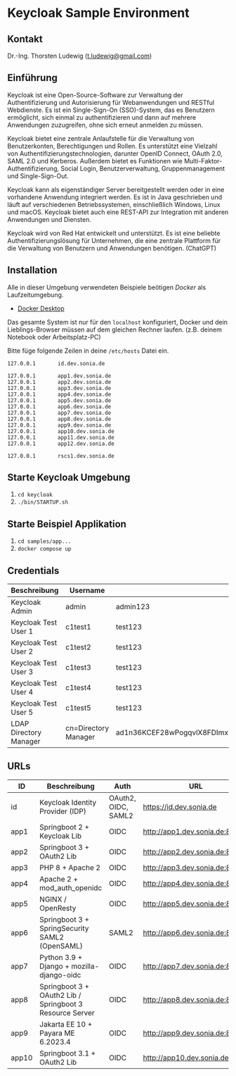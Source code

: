 # Keycloak Sample Environment

## Kontakt
Dr.-Ing. Thorsten Ludewig (t.ludewig@gmail.com)

## Einführung

Keycloak ist eine Open-Source-Software zur Verwaltung der Authentifizierung und Autorisierung für Webanwendungen und RESTful Webdienste. Es ist ein Single-Sign-On (SSO)-System, das es Benutzern ermöglicht, sich einmal zu authentifizieren und dann auf mehrere Anwendungen zuzugreifen, ohne sich erneut anmelden zu müssen.

Keycloak bietet eine zentrale Anlaufstelle für die Verwaltung von Benutzerkonten, Berechtigungen und Rollen. Es unterstützt eine Vielzahl von Authentifizierungstechnologien, darunter OpenID Connect, OAuth 2.0, SAML 2.0 und Kerberos. Außerdem bietet es Funktionen wie Multi-Faktor-Authentifizierung, Social Login, Benutzerverwaltung, Gruppenmanagement und Single-Sign-Out.

Keycloak kann als eigenständiger Server bereitgestellt werden oder in eine vorhandene Anwendung integriert werden. Es ist in Java geschrieben und läuft auf verschiedenen Betriebssystemen, einschließlich Windows, Linux und macOS. Keycloak bietet auch eine REST-API zur Integration mit anderen Anwendungen und Diensten.

Keycloak wird von Red Hat entwickelt und unterstützt. Es ist eine beliebte Authentifizierungslösung für Unternehmen, die eine zentrale Plattform für die Verwaltung von Benutzern und Anwendungen benötigen. (ChatGPT)

## Installation

Alle in dieser Umgebung verwendeten Beispiele beötigen *Docker* als Laufzeitumgebung.

- [Docker Desktop](https://www.docker.com/products/docker-desktop/)

Das gesamte System ist nur für den `localhost` konfiguriert, Docker und dein Lieblings-Browser müssen auf dem gleichen Rechner laufen. (z.B. deinem Notebook oder Arbeitsplatz-PC)

Bitte füge folgende Zeilen in deine `/etc/hosts` Datei ein.

```text
127.0.0.1       id.dev.sonia.de

127.0.0.1       app1.dev.sonia.de
127.0.0.1       app2.dev.sonia.de
127.0.0.1       app3.dev.sonia.de
127.0.0.1       app4.dev.sonia.de
127.0.0.1       app5.dev.sonia.de
127.0.0.1       app6.dev.sonia.de
127.0.0.1       app7.dev.sonia.de
127.0.0.1       app8.dev.sonia.de
127.0.0.1       app9.dev.sonia.de
127.0.0.1       app10.dev.sonia.de
127.0.0.1       app11.dev.sonia.de
127.0.0.1       app12.dev.sonia.de

127.0.0.1       rscs1.dev.sonia.de
```

## Starte Keycloak Umgebung

1. `cd keycloak`
2. `./bin/STARTUP.sh`

## Starte Beispiel Applikation

1. `cd samples/app...`
2. `docker compose up`

## Credentials

Beschreibung | Username | Password 
-------------|----------|---------
Keycloak Admin | admin | admin123
Keycloak Test User 1 | c1test1 | test123 
Keycloak Test User 2 | c1test2 | test123 
Keycloak Test User 3 | c1test3 | test123 
Keycloak Test User 4 | c1test4 | test123 
Keycloak Test User 5 | c1test5 | test123 
LDAP Directory Manager | cn=Directory Manager | ad1n36KCEF28wPogqvlX8FDImxfkAJBtj0XIgdvyitrmd83AITAS0JA8Uf.q3Yw6T

## URLs

ID | Beschreibung | Auth | URL
----|-------|--|----
id | Keycloak Identity Provider (IDP) | OAuth2, OIDC, SAML2 | https://id.dev.sonia.de
app1 | Springboot 2 + Keycloak Lib | OIDC | http://app1.dev.sonia.de:8081
app2 | Springboot 3 + OAuth2 Lib | OIDC | http://app2.dev.sonia.de:8082
app3 | PHP 8 + Apache 2 | OIDC | http://app3.dev.sonia.de:8083
app4 | Apache 2 + mod_auth_openidc | OIDC | http://app4.dev.sonia.de:8084
app5 | NGINX / OpenResty | OIDC | http://app5.dev.sonia.de:8085
app6 | Springboot 3 + SpringSecurity SAML2 (OpenSAML) | SAML2 | http://app6.dev.sonia.de:8086
app7 | Python 3.9 + Django + mozilla-django-oidc  | OIDC | http://app7.dev.sonia.de:8087
app8 | Springboot 3 + OAuth2 Lib / Springboot 3 Resource Server | OIDC | http://app8.dev.sonia.de:8088
app9 | Jakarta EE 10 + Payara ME 6.2023.4 | OIDC | http://app9.dev.sonia.de:8089
app10 | Springboot 3.1 + OAuth2 Lib | OIDC | http://app10.dev.sonia.de:8090

